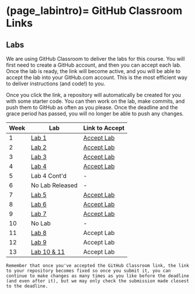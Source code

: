 (page_labintro)=
GitHub Classroom Links
=======================

<head>
    <base target="_blank">
</head>

## Labs

We are using GitHub Classroom to deliver the labs for this course.
You will first need to create a GitHub account, and then you can accept each lab.
Once the lab is ready, the link will become active, and you will be able to accept the lab into your GitHub.com account.
This is the most efficient way to deliver instructions (and code!) to you.

Once you click the link, a repository will automatically be created for you with some starter code.
You can then work on the lab, make commits, and push them to GitHub as often as you please. 
Once the deadline and the grace period has passed, you will no longer be able to push any changes.

| Week | Lab                            | Link to Accept                                        |
|------|--------------------------------|-------------------------------------------------------|
| 1    | [Lab 1](week02/lab/README.md)  | [Accept Lab](https://classroom.github.com/a/e0e0KLfH) |
| 2    | [Lab 2](week03/lab/README.md)  | [Accept Lab](https://classroom.github.com/a/xteRPFXp) |
| 3    | [Lab 3](week04/lab/README.md)  | [Accept Lab](https://classroom.github.com/a/i_hbNhAT) |
| 4    | [Lab 4](week05/lab/README.md)  | [Accept Lab](https://classroom.github.com/a/dxsiuHXb) |
| 5    | Lab 4 Cont'd                   | -                                                     |
| 6    | No Lab Released                | -                                                     |
| 7    | [Lab 5](week07/lab/README.md)  | [Accept Lab](https://classroom.github.com/a/pQQk1wZg) |
| 8    | [Lab 6](week08/lab/README.md)  | [Accept Lab](https://classroom.github.com/a/N1jZCloK) |
| 9    | [Lab 7](week09/lab/README.md)  | [Accept Lab](https://classroom.github.com/a/Za4muPr5) |
| 10   | No Lab                         | -                                                     |
| 11   | [Lab 8](week11/lab/README.md)  | Accept Lab[](https://classroom.github.com/a/4fp2UQ6Q) |
| 12   | [Lab 9](week12/lab/README.md)  | Accept Lab[](https://classroom.github.com/a/Nyvjq83k) |
| 13   | [Lab 10 & 11 ](week13/lab/README.md) | Accept Lab[](https://classroom.github.com/a/XvEt-zGk) |

```{tip}
Remember that once you've accepted the GitHub Classroom link, the link to your repository becomes fixed so once you submit it, you can continue to make changes as many times as you like before the deadline (and even after it), but we may only check the submission made closest to the deadline.
```
